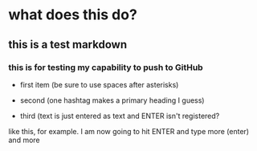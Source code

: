 # what does this do?

## this is a test markdown

### this is for testing my capability to push to GitHub

* first item (be sure to use spaces after asterisks)
* second (one hashtag makes a primary heading I guess)

* third (text is just entered as text and ENTER isn't registered?

like this, for example. I am now going to hit ENTER
and type more (enter)
and more
